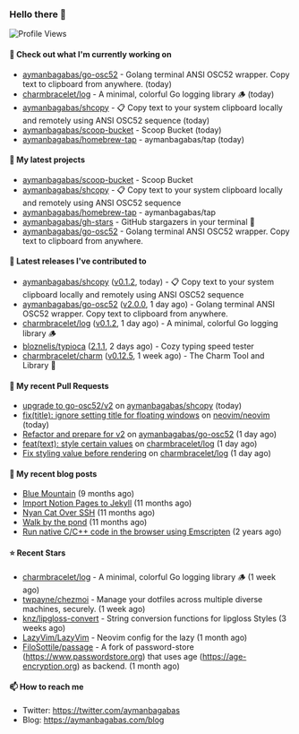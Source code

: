 ### Hello there 👋

![Profile Views](https://komarev.com/ghpvc/?username=aymanbagabas&label=PROFILE+VIEWS)

#### 👷 Check out what I'm currently working on

- [aymanbagabas/go-osc52](https://github.com/aymanbagabas/go-osc52) - Golang terminal ANSI OSC52 wrapper. Copy text to clipboard from anywhere. (today)
- [charmbracelet/log](https://github.com/charmbracelet/log) - A minimal, colorful Go logging library 🪵 (today)
- [aymanbagabas/shcopy](https://github.com/aymanbagabas/shcopy) - 📋 Copy text to your system clipboard locally and remotely using ANSI OSC52 sequence (today)
- [aymanbagabas/scoop-bucket](https://github.com/aymanbagabas/scoop-bucket) - Scoop Bucket (today)
- [aymanbagabas/homebrew-tap](https://github.com/aymanbagabas/homebrew-tap) - aymanbagabas/tap (today)

#### 🌱 My latest projects

- [aymanbagabas/scoop-bucket](https://github.com/aymanbagabas/scoop-bucket) - Scoop Bucket
- [aymanbagabas/shcopy](https://github.com/aymanbagabas/shcopy) - 📋 Copy text to your system clipboard locally and remotely using ANSI OSC52 sequence
- [aymanbagabas/homebrew-tap](https://github.com/aymanbagabas/homebrew-tap) - aymanbagabas/tap
- [aymanbagabas/gh-stars](https://github.com/aymanbagabas/gh-stars) - GitHub stargazers in your terminal 🌟
- [aymanbagabas/go-osc52](https://github.com/aymanbagabas/go-osc52) - Golang terminal ANSI OSC52 wrapper. Copy text to clipboard from anywhere.

#### 🔭 Latest releases I've contributed to

- [aymanbagabas/shcopy](https://github.com/aymanbagabas/shcopy) ([v0.1.2](https://github.com/aymanbagabas/shcopy/releases/tag/v0.1.2), today) - 📋 Copy text to your system clipboard locally and remotely using ANSI OSC52 sequence
- [aymanbagabas/go-osc52](https://github.com/aymanbagabas/go-osc52) ([v2.0.0](https://github.com/aymanbagabas/go-osc52/releases/tag/v2.0.0), 1 day ago) - Golang terminal ANSI OSC52 wrapper. Copy text to clipboard from anywhere.
- [charmbracelet/log](https://github.com/charmbracelet/log) ([v0.1.2](https://github.com/charmbracelet/log/releases/tag/v0.1.2), 1 day ago) - A minimal, colorful Go logging library 🪵
- [bloznelis/typioca](https://github.com/bloznelis/typioca) ([2.1.1](https://github.com/bloznelis/typioca/releases/tag/2.1.1), 2 days ago) - Cozy typing speed tester
- [charmbracelet/charm](https://github.com/charmbracelet/charm) ([v0.12.5](https://github.com/charmbracelet/charm/releases/tag/v0.12.5), 1 week ago) - The Charm Tool and Library 🌟

#### 🔨 My recent Pull Requests

- [upgrade to go-osc52/v2](https://github.com/aymanbagabas/shcopy/pull/3) on [aymanbagabas/shcopy](https://github.com/aymanbagabas/shcopy) (today)
- [fix(title): ignore setting title for floating windows](https://github.com/neovim/neovim/pull/22457) on [neovim/neovim](https://github.com/neovim/neovim) (today)
- [Refactor and prepare for v2](https://github.com/aymanbagabas/go-osc52/pull/1) on [aymanbagabas/go-osc52](https://github.com/aymanbagabas/go-osc52) (1 day ago)
- [feat(text): style certain values](https://github.com/charmbracelet/log/pull/31) on [charmbracelet/log](https://github.com/charmbracelet/log) (1 day ago)
- [Fix styling value before rendering](https://github.com/charmbracelet/log/pull/30) on [charmbracelet/log](https://github.com/charmbracelet/log) (1 day ago)

#### 📜 My recent blog posts

- [Blue Mountain](https://aymanbagabas.com/blog/2022/06/02/blue-mountain.html) (9 months ago)
- [Import Notion Pages to Jekyll](https://aymanbagabas.com/blog/2022/03/29/import-notion-pages-to-jekyll.html) (11 months ago)
- [Nyan Cat Over SSH](https://aymanbagabas.com/blog/2022/03/25/nyan-cat-over-ssh.html) (11 months ago)
- [Walk by the pond](https://aymanbagabas.com/blog/2022/03/10/walk-by-the-pond.html) (11 months ago)
- [Run native C/C&#43;&#43; code in the browser using Emscripten](https://aymanbagabas.com/blog/2020/11/18/run-native-c-c&#43;&#43;-code-in-the-browser-using-emscripten.html) (2 years ago)

#### ⭐ Recent Stars

- [charmbracelet/log](https://github.com/charmbracelet/log) - A minimal, colorful Go logging library 🪵 (1 week ago)
- [twpayne/chezmoi](https://github.com/twpayne/chezmoi) - Manage your dotfiles across multiple diverse machines, securely. (1 week ago)
- [knz/lipgloss-convert](https://github.com/knz/lipgloss-convert) - String conversion functions for lipgloss Styles (3 weeks ago)
- [LazyVim/LazyVim](https://github.com/LazyVim/LazyVim) - Neovim config for the lazy (1 month ago)
- [FiloSottile/passage](https://github.com/FiloSottile/passage) - A fork of password-store (https://www.passwordstore.org) that uses age (https://age-encryption.org) as backend. (1 month ago)

#### 📫 How to reach me

- Twitter: https://twitter.com/aymanbagabas
- Blog: https://aymanbagabas.com/blog
